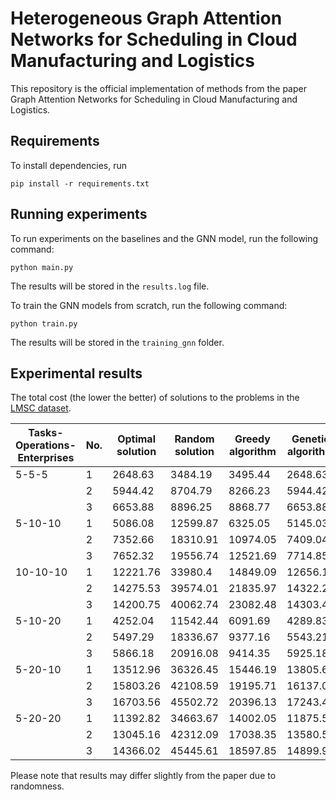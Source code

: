 # Heterogeneous Graph Attention Networks for Scheduling in Cloud Manufacturing and Logistics

This repository is the official implementation of methods from the paper Graph Attention Networks for Scheduling in Cloud Manufacturing and Logistics.

## Requirements

To install dependencies, run 
```
pip install -r requirements.txt
```

## Running experiments

To run experiments on the baselines and the GNN model, run the following command:

```
python main.py
```

The results will be stored in the `results.log` file.

To train the GNN models from scratch, run the following command:

```
python train.py
```

The results will be stored in the `training_gnn` folder.

## Experimental results

The total cost (the lower the better) of solutions to the problems in the [LMSC dataset](https://peerj.com/articles/cs-461/).

| Tasks-Operations-<br>Enterprises | No. | Optimal<br>solution | Random<br>solution | Greedy<br>algorithm | Genetic<br>algorithm | GNN (Ours) |
|----------------------------------|-----|---------------------|--------------------|---------------------|----------------------|------------|
| 5-5-5                            | 1   | 2648.63             | 3484.19            | 3495.44             | 2648.63              | 2911.75    |
|                                  | 2   | 5944.42             | 8704.79            | 8266.23             | 5944.42              | 5944.42    |
|                                  | 3   | 6653.88             | 8896.25            | 8868.77             | 6653.88              | 6653.88    |
| 5-10-10                          | 1   | 5086.08             | 12599.87           | 6325.05             | 5145.03              | 5192.80    |
|                                  | 2   | 7352.66             | 18310.91           | 10974.05            | 7409.04              | 7391.84    |
|                                  | 3   | 7652.32             | 19556.74           | 12521.69            | 7714.85              | 7652.32    |
| 10-10-10                         | 1   | 12221.76            | 33980.4            | 14849.09            | 12656.17             | 15331.90   |
|                                  | 2   | 14275.53            | 39574.01           | 21835.97            | 14322.24             | 14275.53   |
|                                  | 3   | 14200.75            | 40062.74           | 23082.48            | 14303.49             | 14200.75   |
| 5-10-20                          | 1   | 4252.04             | 11542.44           | 6091.69             | 4289.83              | 4613.68    |
|                                  | 2   | 5497.29             | 18336.67           | 9377.16             | 5543.21              | 5536.48    |
|                                  | 3   | 5866.18             | 20916.08           | 9414.35             | 5925.18              | 5866.18    |
| 5-20-10                          | 1   | 13512.96            | 36326.45           | 15446.19            | 13805.60             | 14222.25   |
|                                  | 2   | 15803.26            | 42108.59           | 19195.71            | 16137.08             | 15982.76   |
|                                  | 3   | 16703.56            | 45502.72           | 20396.13            | 17243.44             | 17203.44   |
| 5-20-20                          | 1   | 11392.82            | 34663.67           | 14002.05            | 11875.55             | 13629.40   |
|                                  | 2   | 13045.16            | 42312.09           | 17038.35            | 13580.50             | 14853.80   |
|                                  | 3   | 14366.02            | 45445.61           | 18597.85            | 14899.99             | 16339.31   |

Please note that results may differ slightly from the paper due to randomness.
